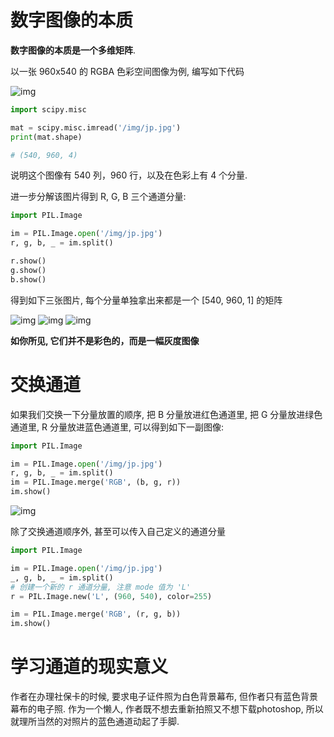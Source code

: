 # 数字图像的本质

**数字图像的本质是一个多维矩阵**.

以一张 960x540 的 RGBA 色彩空间图像为例, 编写如下代码

![img](/img/pil/channel/jp.jpg)

```py
import scipy.misc

mat = scipy.misc.imread('/img/jp.jpg')
print(mat.shape)

# (540, 960, 4)
```
说明这个图像有 540 列，960 行，以及在色彩上有 4 个分量.

进一步分解该图片得到 R, G, B 三个通道分量:

```py
import PIL.Image

im = PIL.Image.open('/img/jp.jpg')
r, g, b, _ = im.split()

r.show()
g.show()
b.show()
```
得到如下三张图片, 每个分量单独拿出来都是一个 [540, 960, 1] 的矩阵

![img](/img/pil/channel/jp_r.jpg)
![img](/img/pil/channel/jp_g.jpg)
![img](/img/pil/channel/jp_b.jpg)

**如你所见, 它们并不是彩色的，而是一幅灰度图像**

# 交换通道

如果我们交换一下分量放置的顺序, 把 B 分量放进红色通道里, 把 G 分量放进绿色通道里, R 分量放进蓝色通道里, 可以得到如下一副图像:

```py
import PIL.Image

im = PIL.Image.open('/img/jp.jpg')
r, g, b, _ = im.split()
im = PIL.Image.merge('RGB', (b, g, r))
im.show()
```

![img](/img/pil/channel/jp_bgr.jpg)

除了交换通道顺序外, 甚至可以传入自己定义的通道分量

```py
import PIL.Image

im = PIL.Image.open('/img/jp.jpg')
_, g, b, _ = im.split()
# 创建一个新的 r 通道分量, 注意 mode 值为 'L'
r = PIL.Image.new('L', (960, 540), color=255)

im = PIL.Image.merge('RGB', (r, g, b))
im.show()
```

# 学习通道的现实意义

作者在办理社保卡的时候, 要求电子证件照为白色背景幕布, 但作者只有蓝色背景幕布的电子照. 作为一个懒人, 作者既不想去重新拍照又不想下载photoshop, 所以就理所当然的对照片的蓝色通道动起了手脚.
